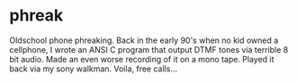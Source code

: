 # phreak
Oldschool phone phreaking. 
Back in the early 90's when no kid owned a cellphone, 
I wrote an ANSI C program that output DTMF tones via terrible 8 bit audio. Made an even worse recording of it on a mono tape.
Played it back via my sony walkman. Voila, free calls...
